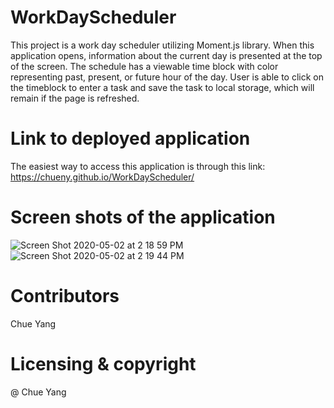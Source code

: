 # WorkDayScheduler
This project is a work day scheduler utilizing Moment.js library.  When this application
opens, information about the current day is presented at the top of the screen.  The schedule 
has a viewable time block with color representing past, present, or future hour of the day. 
User is able to click on the timeblock to enter a task and save the task to local storage, 
which will remain if the page is refreshed.    


# Link to deployed application
The easiest way to access this application is through this link: https://chueny.github.io/WorkDayScheduler/


# Screen shots of the application 


![Screen Shot 2020-05-02 at 2 18 59 PM](https://user-images.githubusercontent.com/17972802/80894435-83ac8900-8ca0-11ea-8b27-ff9bb7c152ed.png)
![Screen Shot 2020-05-02 at 2 19 44 PM](https://user-images.githubusercontent.com/17972802/80894422-72637c80-8ca0-11ea-95b1-a5858caafc54.png)



# Contributors
Chue Yang 


# Licensing & copyright
@ Chue Yang 